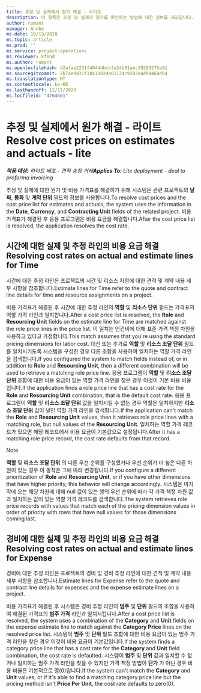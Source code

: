 ```yaml
---
title: 추정 및 실제에서 원가 해결 - 라이트
description: 이 항목은 추정 및 실제의 원가를 확인하는 방법에 대한 정보를 제공합니다.
author: rumant
manager: Annbe
ms.date: 10/13/2020
ms.topic: article
ms.prod: ''
ms.service: project-operations
ms.reviewer: kfend
ms.author: rumant
ms.openlocfilehash: d2afaa2231f4044dbcbfa24b91aec39289275a91
ms.sourcegitcommit: 2b74edd31f38410024a01124c9202a4d94464d04
ms.translationtype: HT
ms.contentlocale: ko-KR
ms.lasthandoff: 12/17/2020
ms.locfileid: "4764601"
---
```

# <a name="resolve-cost-prices-on-estimates-and-actuals---lite"></a><span data-ttu-id="910af-103">추정 및 실제에서 원가 해결 - 라이트</span><span class="sxs-lookup"><span data-stu-id="910af-103">Resolve cost prices on estimates and actuals - lite</span></span>

<span data-ttu-id="910af-104">_**적용 대상:** 라이트 배포 - 견적 송장 거래_</span><span class="sxs-lookup"><span data-stu-id="910af-104">_**Applies To:** Lite deployment - deal to proforma invoicing_</span></span>

<span data-ttu-id="910af-105">추정 및 실제에 대한 원가 및 비용 가격표를 해결하기 위해 시스템은 관련 프로젝트의 **날짜**, **통화** 및 **계약 단위** 필드의 정보를 사용합니다.</span><span class="sxs-lookup"><span data-stu-id="910af-105">To resolve cost prices and the cost price list for estimates and actuals, the system uses the information in the **Date**, **Currency**, and **Contracting Unit** fields of the related project.</span></span> <span data-ttu-id="910af-106">비용 가격표가 해결된 후 응용 프로그램은 비용 요금을 해결합니다.</span><span class="sxs-lookup"><span data-stu-id="910af-106">After the cost price list is resolved, the application resolves the cost rate.</span></span>

## <a name="resolving-cost-rates-on-actual-and-estimate-lines-for-time"></a><span data-ttu-id="910af-107">시간에 대한 실제 및 추정 라인의 비용 요금 해결</span><span class="sxs-lookup"><span data-stu-id="910af-107">Resolving cost rates on actual and estimate lines for Time</span></span>

<span data-ttu-id="910af-108">시간에 대한 추정 라인은 프로젝트의 시간 및 리소스 지정에 대한 견적 및 계약 내용 세부 사항을 참조합니다.</span><span class="sxs-lookup"><span data-stu-id="910af-108">Estimate lines for Time refer to the quote and contract line details for time and resource assignments on a project.</span></span>

<span data-ttu-id="910af-109">비용 가격표가 해결된 후 시간에 대한 추정 라인의 **역할** 및 **리소스 단위** 필드는 가격표의 역할 가격 라인과 일치합니다.</span><span class="sxs-lookup"><span data-stu-id="910af-109">After a cost price list is resolved, the **Role** and **Resourcing Unit** fields on the estimate line for Time are matched against the role price lines in the price list.</span></span> <span data-ttu-id="910af-110">이 일치는 인건비에 대해 표준 가격 책정 차원을 사용하고 있다고 가정합니다.</span><span class="sxs-lookup"><span data-stu-id="910af-110">This match assumes that you're using the standard pricing dimensions for labor cost.</span></span> <span data-ttu-id="910af-111">대신 또는 추가로 **역할** 및 **리소스 조달 단위** 필드를 일치시키도록 시스템을 구성한 경우 다른 조합을 사용하여 일치하는 역할 가격 라인을 검색합니다.</span><span class="sxs-lookup"><span data-stu-id="910af-111">If you configured the system to match fields instead of, or in addition to **Role** and **Resourcing Unit**, then a different combination will be used to retrieve a matching role price line.</span></span> <span data-ttu-id="910af-112">응용 프로그램이 **역할** 및 **리소스 조달 단위** 조합에 대한 비용 요금이 있는 역할 가격 라인을 찾은 경우 이것이 기본 비용 비율입니다.</span><span class="sxs-lookup"><span data-stu-id="910af-112">If the application finds a role price line that has a cost rate for the **Role** and **Resourcing Unit** combination, that is the default cost rate.</span></span> <span data-ttu-id="910af-113">응용 프로그램이 **역할** 및 **리소스 조달 단위** 값을 일치시킬 수 없는 경우 역할은 일치하지만 **리소스 조달 단위** 값이 널인 역할 가격 라인을 검색합니다.</span><span class="sxs-lookup"><span data-stu-id="910af-113">If the application can't match the **Role** and **Resourcing Unit** values, then it retrieves role price lines with a matching role, but null values of the **Resourcing Unit**.</span></span> <span data-ttu-id="910af-114">일치하는 역할 가격 레코드가 있으면 해당 레코드에서 비용 요금이 기본값으로 설정됩니다.</span><span class="sxs-lookup"><span data-stu-id="910af-114">After it has a matching role price record, the cost rate defaults from that record.</span></span> 

> [!NOTE]
> <span data-ttu-id="910af-115">**역할** 및 **리소스 조달 단위** 의 다른 우선 순위를 구성했거나 우선 순위가 더 높은 다른 차원이 있는 경우 이 동작은 그에 따라 변경됩니다.</span><span class="sxs-lookup"><span data-stu-id="910af-115">If you configure a different prioritization of **Role** and **Resourcing Unit**, or if you have other dimensions that have higher priority, this behavior will change accordingly.</span></span> <span data-ttu-id="910af-116">시스템은 마지막에 오는 해당 차원에 대해 null 값이 있는 행의 우선 순위에 따라 각 가격 책정 차원 값과 일치하는 값이 있는 역할 가격 레코드를 검색합니다.</span><span class="sxs-lookup"><span data-stu-id="910af-116">The system retrieves role price records with values that match each of the pricing dimension values in order of priority with rows that have null values for those dimensions coming last.</span></span>

## <a name="resolving-cost-rates-on-actual-and-estimate-lines-for-expense"></a><span data-ttu-id="910af-117">경비에 대한 실제 및 추정 라인의 비용 요금 해결</span><span class="sxs-lookup"><span data-stu-id="910af-117">Resolving cost rates on actual and estimate lines for Expense</span></span>

<span data-ttu-id="910af-118">경비에 대한 추정 라인은 프로젝트의 경비 및 경비 추정 라인에 대한 견적 및 계약 내용 세부 사항을 참조합니다.</span><span class="sxs-lookup"><span data-stu-id="910af-118">Estimate lines for Expense refer to the quote and contract line details for expenses and the expense estimate lines on a project.</span></span>

<span data-ttu-id="910af-119">비용 가격표가 해결된 후 시스템은 경비 추정 라인의 **범주** 및 **단위** 필드의 조합을 사용하여 해결된 가격표의 **범주 가격** 라인과 일치시킵니다.</span><span class="sxs-lookup"><span data-stu-id="910af-119">After a cost price list is resolved, the system uses a combination of the **Category** and **Unit** fields on the expense estimate line to match against the **Category Price** lines on the resolved price list.</span></span> <span data-ttu-id="910af-120">시스템이 **범주** 및 **단위** 필드 조합에 대한 비용 요금이 있는 범주 가격 라인을 찾은 경우 이것이 비용 요금이 기본값입니다.</span><span class="sxs-lookup"><span data-stu-id="910af-120">If the system finds a category price line that has a cost rate for the **Category** and **Unit** field combination, the cost rate is defaulted.</span></span> <span data-ttu-id="910af-121">시스템이 **범주** 및 **단위** 값과 일치할 수 없거나 일치하는 범주 가격 라인을 찾을 수 있지만 가격 책정 방법이 **단가** 가 아닌 경우 비용 비율은 기본적으로 영(0)입니다.</span><span class="sxs-lookup"><span data-stu-id="910af-121">If the system can't match the **Category** and **Unit** values, or if it's able to find a matching category price line but the pricing method isn't **Price Per Unit**, the cost rate defaults to zero(0).</span></span>

